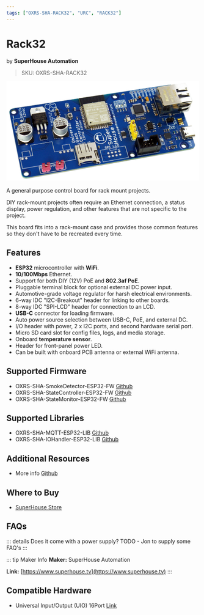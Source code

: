 ```yaml
---
tags: ["OXRS-SHA-RACK32", "URC", "RACK32"]
---
```

# Rack32
<p class="maker">by <b>SuperHouse Automation</b></p>

> SKU: OXRS-SHA-RACK32

<!-- Board Image -->
![SuperHouse Automation Rack32 ESP32 control board](/images/oxrs-rack32.jpg)

<!-- Board Description -->
A general purpose control board for rack mount projects.

DIY rack-mount projects often require an Ethernet connection, a status display, power regulation, and other features that are not specific to the project.

This board fits into a rack-mount case and provides those common features so they don't have to be recreated every time.

## Features

- **ESP32** microcontroller with **WiFi**.
- **10/100Mbps** Ethernet.
- Support for both DIY (12V) PoE and **802.3af PoE**.
- Pluggable terminal block for optional external DC power input.
- Automotive-grade voltage regulator for harsh electrical environments.
- 6-way IDC "I2C-Breakout" header for linking to other boards.
- 8-way IDC "SPI-LCD" header for connection to an LCD.
- **USB-C** connector for loading firmware.
- Auto power source selection between USB-C, PoE, and external DC.
- I/O header with power, 2 x I2C ports, and second hardware serial port.
- Micro SD card slot for config files, logs, and media storage.
- Onboard **temperature sensor**.
- Header for front-panel power LED.
- Can be built with onboard PCB antenna or external WiFi antenna.


## Supported Firmware
- OXRS-SHA-SmokeDetector-ESP32-FW [Github](https://github.com/SuperHouse/OXRS-SHA-SmokeDetector-ESP32-FW)
- OXRS-SHA-StateController-ESP32-FW  [Github](https://github.com/SuperHouse/OXRS-SHA-StateController-ESP32-FW)
- OXRS-SHA-StateMonitor-ESP32-FW [Github](https://github.com/SuperHouse/OXRS-SHA-StateMonitor-ESP32-FW)

## Supported Libraries
- OXRS-SHA-MQTT-ESP32-LIB [Github](https://github.com/SuperHouse/OXRS-SHA-MQTT-ESP32-LIB)
- OXRS-SHA-IOHandler-ESP32-LIB  [Github](https://github.com/SuperHouse/OXRS-SHA-IOHandler-ESP32-LIB)

## Additional Resources
- More info [Github](https://github.com/SuperHouse/RACK32)

## Where to Buy
- [SuperHouse Store](https://www.superhouse.tv/product/rack32-universal-rack-controller-board/)

## FAQs
::: details Does it come with a power supply?
TODO - Jon to supply some FAQ's
:::

::: tip Maker Info
**Maker:** SuperHouse Automation

**Link:** [https://www.superhouse.tv](https://www.superhouse.tv)
:::

## Compatible Hardware
- Universal Input/Output (UIO) 16Port [Link](/docs/hardware/input-output-devices/smoke-detector-sd-16port.html)
